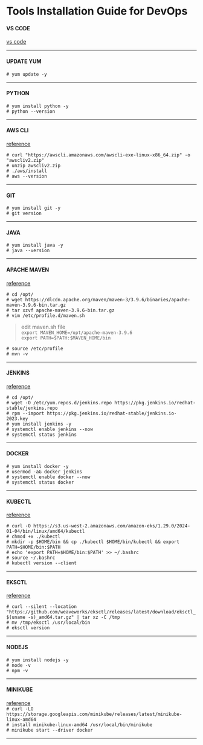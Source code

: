 # Tools Installation Guide for DevOps



#### VS CODE
[vs code](https://code.visualstudio.com/)

---

#### UPDATE YUM
`# yum update -y`


---
#### PYTHON 
`# yum install python -y`  <br>
`# python --version`

---

#### AWS CLI 
[reference](https://docs.aws.amazon.com/cli/latest/userguide/getting-started-install.html)

`# curl "https://awscli.amazonaws.com/awscli-exe-linux-x86_64.zip" -o "awscliv2.zip"`  
`# unzip awscliv2.zip`  
`# ./aws/install`  
`# aws --version`  


---

#### GIT 

`# yum install git -y`  
`# git version`   

---

#### JAVA

`# yum install java -y`  
`# java --version`   

---

#### APACHE MAVEN

[reference](https://maven.apache.org/)

`# cd /opt/`   
`# wget https://dlcdn.apache.org/maven/maven-3/3.9.6/binaries/apache-maven-3.9.6-bin.tar.gz`   
`# tar xzvf apache-maven-3.9.6-bin.tar.gz`   
`# vim /etc/profile.d/maven.sh`

> edit maven.sh file    
`export MAVEN_HOME=/opt/apache-maven-3.9.6`   
`export PATH=$PATH:$MAVEN_HOME/bin`

`# source /etc/profile`  
`# mvn -v` 

---

#### JENKINS

[reference](https://www.jenkins.io/doc/tutorials/tutorial-for-installing-jenkins-on-AWS/)

`# cd /opt/`   
`# wget -O /etc/yum.repos.d/jenkins.repo https://pkg.jenkins.io/redhat-stable/jenkins.repo`  
`# rpm --import https://pkg.jenkins.io/redhat-stable/jenkins.io-2023.key`   
`# yum install jenkins -y`   
`# systemctl enable jenkins --now`   
`# systemctl status jenkins`   

---

#### DOCKER

`# yum install docker -y`   
`# usermod -aG docker jenkins`   
`# systemctl enable docker --now`   
`# systemctl status docker`

---

#### KUBECTL 

[reference](https://docs.aws.amazon.com/eks/latest/userguide/install-kubectl.html)

`# curl -O https://s3.us-west-2.amazonaws.com/amazon-eks/1.29.0/2024-01-04/bin/linux/amd64/kubectl`   
`# chmod +x ./kubectl`   
`# mkdir -p $HOME/bin && cp ./kubectl $HOME/bin/kubectl && export PATH=$HOME/bin:$PATH`    
`# echo 'export PATH=$HOME/bin:$PATH' >> ~/.bashrc`   
`# source ~/.bashrc`   
`# kubectl version --client`   

---

#### EKSCTL

[reference](https://docs.aws.amazon.com/emr/latest/EMR-on-EKS-DevelopmentGuide/setting-up-eksctl.html)

`# curl --silent --location "https://github.com/weaveworks/eksctl/releases/latest/download/eksctl_$(uname -s)_amd64.tar.gz" | tar xz -C /tmp`   
`# mv /tmp/eksctl /usr/local/bin`   
`# eksctl version`  

---

#### NODEJS

`# yum install nodejs -y`   
`# node -v`   
`# npm -v`   

---

#### MINIKUBE

[reference](https://minikube.sigs.k8s.io/docs/start/)   
`# curl -LO https://storage.googleapis.com/minikube/releases/latest/minikube-linux-amd64`   
`# install minikube-linux-amd64 /usr/local/bin/minikube`    
`# minikube start --driver docker`  

---


